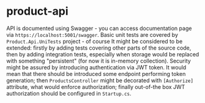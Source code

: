 # product-api

API is documented using Swagger - you can access documentation page via `https://localhost:5001/swagger`. Basic unit tests are covered by `Product.Api.UniTests` project - of course It might be considered to be extended: firstly by adding tests covering other parts of the source code, then by adding integration tests, especially when storage would be replaced with something "persistent" (for now it is in-memory collection).
Security might be assured by introducing authentication via JWT token. It would mean that there should be introduced some endpoint performing token generation; then `ProductsController` might be decorated with `[Authorize]` attribute, what would enforce authorization; finally out-of-the box JWT authorization should be configured in `Startup.cs`.

